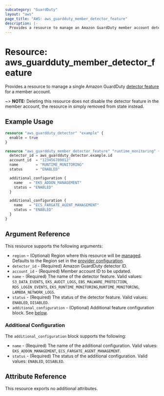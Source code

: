 ```yaml
---
subcategory: "GuardDuty"
layout: "aws"
page_title: "AWS: aws_guardduty_member_detector_feature"
description: |-
  Provides a resource to manage an Amazon GuardDuty member account detector feature
---
```


# Resource: aws_guardduty_member_detector_feature

Provides a resource to manage a single Amazon GuardDuty [detector feature](https://docs.aws.amazon.com/guardduty/latest/ug/guardduty-features-activation-model.html#guardduty-features) for a member account.

~> **NOTE:** Deleting this resource does not disable the detector feature in the member account, the resource in simply removed from state instead.

## Example Usage

```terraform
resource "aws_guardduty_detector" "example" {
  enable = true
}

resource "aws_guardduty_member_detector_feature" "runtime_monitoring" {
  detector_id = aws_guardduty_detector.example.id
  account_id  = "123456789012"
  name        = "RUNTIME_MONITORING"
  status      = "ENABLED"

  additional_configuration {
    name   = "EKS_ADDON_MANAGEMENT"
    status = "ENABLED"
  }

  additional_configuration {
    name   = "ECS_FARGATE_AGENT_MANAGEMENT"
    status = "ENABLED"
  }
}
```

## Argument Reference

This resource supports the following arguments:

* `region` – (Optional) Region where this resource will be [managed](https://docs.aws.amazon.com/general/latest/gr/rande.html#regional-endpoints). Defaults to the Region set in the [provider configuration](https://registry.terraform.io/providers/hashicorp/aws/latest/docs#aws-configuration-reference).
* `detector_id` - (Required) Amazon GuardDuty detector ID.
* `account_id` - (Required) Member account ID to be updated.
* `name` - (Required) The name of the detector feature. Valid values: `S3_DATA_EVENTS`, `EKS_AUDIT_LOGS`, `EBS_MALWARE_PROTECTION`, `RDS_LOGIN_EVENTS`, `EKS_RUNTIME_MONITORING`,`RUNTIME_MONITORING`, `LAMBDA_NETWORK_LOGS`.
* `status` - (Required) The status of the detector feature. Valid values: `ENABLED`, `DISABLED`.
* `additional_configuration` - (Optional) Additional feature configuration block. See [below](#additional-configuration).

### Additional Configuration

The `additional_configuration` block supports the following:

* `name` - (Required) The name of the additional configuration. Valid values: `EKS_ADDON_MANAGEMENT`, `ECS_FARGATE_AGENT_MANAGEMENT`.
* `status` - (Required) The status of the additional configuration. Valid values: `ENABLED`, `DISABLED`.

## Attribute Reference

This resource exports no additional attributes.

